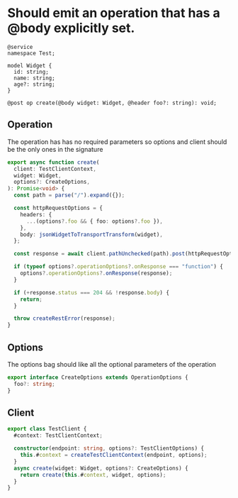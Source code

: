 # Should emit an operation that has a @body explicitly set.

```tsp
@service
namespace Test;

model Widget {
  id: string;
  name: string;
  age?: string;
}

@post op create(@body widget: Widget, @header foo?: string): void;
```

## Operation

The operation has has no required parameters so options and client should be the only ones in the signature

```ts src/api/testClientOperations.ts function create
export async function create(
  client: TestClientContext,
  widget: Widget,
  options?: CreateOptions,
): Promise<void> {
  const path = parse("/").expand({});

  const httpRequestOptions = {
    headers: {
      ...(options?.foo && { foo: options?.foo }),
    },
    body: jsonWidgetToTransportTransform(widget),
  };

  const response = await client.pathUnchecked(path).post(httpRequestOptions);

  if (typeof options?.operationOptions?.onResponse === "function") {
    options?.operationOptions?.onResponse(response);
  }

  if (+response.status === 204 && !response.body) {
    return;
  }

  throw createRestError(response);
}
```

## Options

The options bag should like all the optional parameters of the operation

```ts src/api/testClientOperations.ts interface CreateOptions
export interface CreateOptions extends OperationOptions {
  foo?: string;
}
```

## Client

```ts src/testClient.ts class TestClient
export class TestClient {
  #context: TestClientContext;

  constructor(endpoint: string, options?: TestClientOptions) {
    this.#context = createTestClientContext(endpoint, options);
  }
  async create(widget: Widget, options?: CreateOptions) {
    return create(this.#context, widget, options);
  }
}
```
